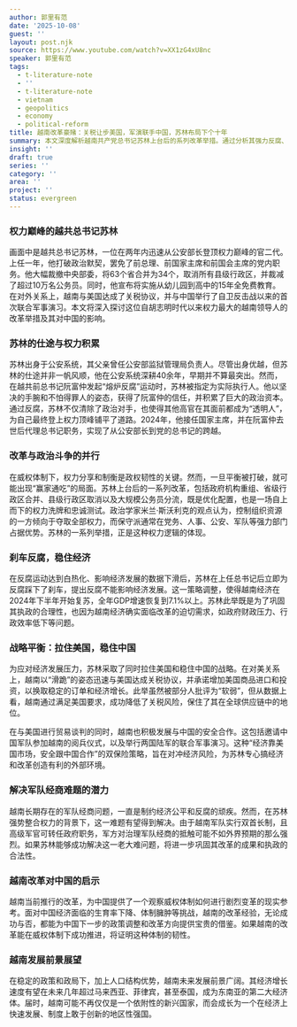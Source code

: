 ```yaml
---
author: 郭里有范
date: '2025-10-08'
guest: ''
layout: post.njk
source: https://www.youtube.com/watch?v=XX1zG4xU8nc
speaker: 郭里有范
tags:
  - t-literature-note
  - ''
  - t-literature-note
  - vietnam
  - geopolitics
  - economy
  - political-reform
title: 越南改革豪赌：关税让步美国，军演联手中国，苏林布局下个十年
summary: 本文深度解析越南共产党总书记苏林上台后的系列改革举措。通过分析其强力反腐、政府机构重组、以及在对美贸易和对华安全合作中的微妙平衡，探讨其如何整合权力、稳定政局，并为越南经济发展奠定基础，为中国提供威权体制改革的现实参考。
insight: ''
draft: true
series: ''
category: ''
area: ''
project: ''
status: evergreen
---
```

### 权力巅峰的越共总书记苏林

画面中是越共总书记苏林，一位在两年内迅速从公安部长登顶权力巅峰的官二代。上任一年，他打破政治默契，罢免了前总理、前国家主席和前国会主席的党内职务。他大幅裁撤中央部委，将63个省合并为34个，取消所有县级行政区，并裁减了超过10万名公务员。同时，他宣布将实施从幼儿园到高中的15年全免费教育。在对外关系上，越南与美国达成了关税协议，并与中国举行了自卫反击战以来的首次联合军事演习。本文将深入探讨这位自胡志明时代以来权力最大的越南领导人的改革举措及其对中国的影响。

### 苏林的仕途与权力积累

苏林出身于公安系统，其父亲曾任公安部监狱管理局负责人。尽管出身优越，但苏林的仕途并非一帆风顺，他在公安系统深耕40余年，早期并不算最突出。然而，在越共前总书记阮富仲发起“熔炉反腐”运动时，苏林被指定为实际执行人。他以坚决的手腕和不怕得罪人的姿态，获得了阮富仲的信任，并积累了巨大的政治资本。通过反腐，苏林不仅清除了政治对手，也使得其他高官在其面前都成为“透明人”，为自己最终登上权力顶峰铺平了道路。2024年，他接任国家主席，并在阮富仲去世后代理总书记职务，实现了从公安部长到党的总书记的跨越。

### 改革与政治斗争的并行

在威权体制下，权力分享和制衡是政权韧性的关键。然而，一旦平衡被打破，就可能出现“赢家通吃”的局面。苏林上台后的一系列改革，包括政府机构重组、省级行政区合并、县级行政区取消以及大规模公务员分流，既是优化配置，也是一场自上而下的权力洗牌和忠诚测试。政治学家米兰·斯沃利克的观点认为，控制组织资源的一方倾向于夺取全部权力，而保守派通常在党务、人事、公安、军队等强力部门占据优势。苏林的一系列举措，正是这种权力逻辑的体现。

### 刹车反腐，稳住经济

在反腐运动达到白热化、影响经济发展的数据下滑后，苏林在上任总书记后立即为反腐踩下了刹车，提出反腐不能影响经济发展。这一策略调整，使得越南经济在2024年下半年开始复苏，全年GDP增速恢复到7.1%以上。苏林此举既是为了巩固其执政的合理性，也因为越南经济确实面临改革的迫切需求，如政府财政压力、行政效率低下等问题。

### 战略平衡：拉住美国，稳住中国

为应对经济发展压力，苏林采取了同时拉住美国和稳住中国的战略。在对美关系上，越南以“滑跪”的姿态迅速与美国达成关税协议，并承诺增加美国商品进口和投资，以换取稳定的订单和经济增长。此举虽然被部分人批评为“软弱”，但从数据上看，越南通过满足美国要求，成功降低了关税风险，保住了其在全球供应链中的地位。

在与美国进行贸易谈判的同时，越南也积极发展与中国的安全合作。这包括邀请中国军队参加越南的阅兵仪式，以及举行两国陆军的联合军事演习。这种“经济靠美国市场，安全跟中国合作”的双保险策略，旨在对冲经济风险，为苏林专心搞经济和改革创造有利的外部环境。

### 解决军队经商难题的潜力

越南长期存在的军队经商问题，一直是制约经济公平和反腐的顽疾。然而，在苏林强势整合权力的背景下，这一难题有望得到解决。由于越南军队实行双首长制，且高级军官可转任政府职务，军方对治理军队经商的抵触可能不如外界预期的那么强烈。如果苏林能够成功解决这一老大难问题，将进一步巩固其改革的成果和执政的合法性。

### 越南改革对中国的启示

越南当前推行的改革，为中国提供了一个观察威权体制如何进行剧烈变革的现实参考。面对中国经济面临的生育率下降、体制臃肿等挑战，越南的改革经验，无论成功与否，都能为中国下一步的政策调整和改革方向提供宝贵的借鉴。如果越南的改革能在威权体制下成功推进，将证明这种体制的韧性。

### 越南发展前景展望

在稳定的政策和政局下，加上人口结构优势，越南未来发展前景广阔。其经济增长速度有望在未来几年超过马来西亚、菲律宾，甚至泰国，成为东南亚的第二大经济体。届时，越南可能不再仅仅是一个依附性的新兴国家，而会成长为一个在经济上快速发展、制度上敢于创新的地区性强国。